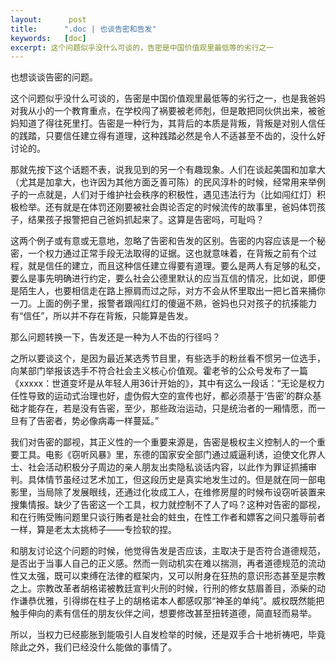 ```yaml
---
layout:      post
title:      ".doc | 也谈告密和告发"
keywords:   [doc]
excerpt: 这个问题似乎没什么可谈的，告密是中国价值观里最低等的劣行之一
---
```


也想谈谈告密的问题。

这个问题似乎没什么可谈的，告密是中国价值观里最低等的劣行之一，也是我爸妈对我从小的一个教育重点，在学校闯了祸要被老师剋，但是敢把同伙供出来，被爸妈知道了得往死里打。告密是一种行为，其背后的本质是背叛，背叛是对别人信任的践踏，只要信任建立得有道理，这种践踏必然是令人不适甚至不齿的，没什么好讨论的。

那就先按下这个话题不表，说我见到的另一个有趣现象。人们在谈起美国和加拿大（尤其是加拿大，也许因为其他方面乏善可陈）的民风淳朴的时候，经常用来举例子的一点就是，人们对于维护社会秩序的积极性，遇见违法行为（比如闯红灯）积极检举。还有就是在体罚还刚要被社会舆论否定的时候流传的故事里，爸妈体罚孩子，结果孩子报警把自己爸妈抓起来了。这算是告密吗，可耻吗？

这两个例子或有意或无意地，忽略了告密和告发的区别。告密的内容应该是一个秘密，一个权力通过正常手段无法取得的证据。这也就意味着，在背叛之前有个过程，就是信任的建立，而且这种信任建立得要有道理。要么是两人有足够的私交，要么是事先明确进行约定，要么社会公德里默认的应当互信的情况，比如说，即便是陌生人，也要相信走在路上擦肩而过之际，对方不会从怀里取出一把匕首来捅你一刀。上面的例子里，报警者跟闯红灯的傻逼不熟，爸妈也只对孩子的抗揍能力有“信任”，所以并不存在背叛，只能算是告发。

那么问题转换一下，告发还是一种为人不齿的行径吗？

之所以要谈这个，是因为最近某选秀节目里，有些选手的粉丝看不惯另一位选手，向某部门举报该选手不符合社会主义核心价值观。霍老爷的公众号发布了一篇《xxxxx：世道变坏是从年轻人用36计开始的》，其中有这么一段话：“无论是权力任性导致的运动式治理也好，虚伪假大空的宣传也好，都必须基于‘告密’的群众基础才能存在，若是没有告密，至少，那些政治运动，只是统治者的一厢情愿，而一旦有了告密者，势必像病毒一样蔓延。”

我们对告密的鄙视，其正义性的一个重要来源是，告密是极权主义控制人的一个重要工具。电影《窃听风暴》里，东德的国家安全部门通过威逼利诱，迫使文化界人士、社会活动积极分子周边的亲人朋友出卖隐私谈话内容，以此作为罪证抓捕审判。具体情节虽经过艺术加工，但这段历史是真实地发生过的。但是就在同一部电影里，当局除了发展眼线，还通过化妆成工人，在维修房屋的时候布设窃听装置来搜集情报。缺少了告密这一个工具，权力就控制不了人了吗？这种对告密的鄙视，和在行贿受贿问题里只谈行贿者是社会的蛀虫，在性工作者和嫖客之间只羞辱前者一样，算是老太太挑柿子——专捡软的捏。

和朋友讨论这个问题的时候，他觉得告发是否应该，主取决于是否符合道德规范，是否出于当事人自己的正义感。然而一则动机实在难以揣测，再者道德规范的流动性又太强，既可以束缚在法律的框架内，又可以附身在狂热的意识形态甚至是宗教之上。宗教改革者胡格诺被教廷宣判火刑的时候，行刑的修女慈眉善目，添柴的动作谦恭优雅，引得绑在柱子上的胡格诺本人都感叹那“神圣的单纯”。威权既然能把触手伸向的素有信任的朋友伙伴之间，想要修改甚至扭转道德，简直轻而易举。

所以，当权力已经膨胀到能吸引人自发检举的时候，还是双手合十地祈祷吧，毕竟除此之外，我们已经没什么能做的事情了。

